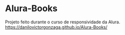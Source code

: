 # Alura-Books
Projeto feito durante o curso de responsividade da Alura.
https://danilovictorgonzaga.github.io/Alura-Books/
